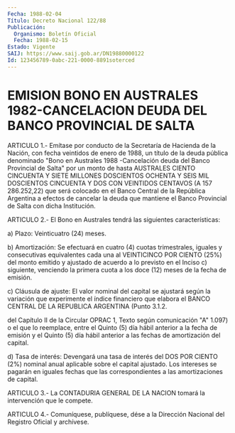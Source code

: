```yaml
---
Fecha: 1988-02-04
Título: Decreto Nacional 122/88
Publicación:
  Organismo: Boletín Oficial
  Fecha: 1988-02-15
Estado: Vigente
SAIJ: https://www.saij.gob.ar/DN19880000122
Id: 123456789-0abc-221-0000-8891soterced
---
```

# EMISION BONO EN AUSTRALES 1982-CANCELACION DEUDA DEL BANCO PROVINCIAL DE SALTA

<a id="1"></a>
ARTICULO  1.-  Emítase por conducto de la Secretaría de Hacienda de la Nación, con fecha  veintidos  de  enero de 1988, un título de la deuda  pública  denominado  "Bono  en Australes  1988  -Cancelación deuda  del  Banco  Provincial  de Salta"  por  un  monto  de  hasta AUSTRALES CIENTO CINCUENTA Y SIETE  MILLONES  DOSCIENTOS  OCHENTA Y SEIS MIL DOSCIENTOS CINCUENTA Y DOS CON VEINTIDOS CENTAVOS  (A  157 286.252,22)  que  será colocado en el Banco Central de la República Argentina a efectos  de  cancelar  la  deuda  que mantiene el Banco Provincial de Salta con dicha Institución.

<a id="2"></a>
ARTICULO 2.- El Bono en Australes tendrá las siguientes características:

a) Plazo: Veinticuatro (24) meses.

b)  Amortización:  Se  efectuará en cuatro (4) cuotas trimestrales, iguales y consecutivas equivalentes  cada  una  al  VEINTICINCO POR CIENTO (25%) del monto emitido y ajustado de acuerdo  a lo previsto en  el Inciso c) siguiente, venciendo la primera cuota a  los  doce (12) meses de la fecha de emisión.

c) Cláusula  de  ajuste:  El  valor nominal del capital se ajustará según  la  variación  que  experimente  el  índice  financiero  que elabora el BANCO CENTRAL DE  LA  REPUBLICA  ARGENTINA (Punto 3.1.2.

del  Capítulo II de la Circular OPRAC 1, Texto  según  comunicación "A" 1.097)  o  el  que  lo reemplace, entre el Quinto (5) día hábil anterior a la fecha de emisión  y  el Quinto (5) día hábil anterior a las fechas de amortización del capital.

d)  Tasa de interés: Devengará una tasa  de  interés  del  DOS  POR CIENTO  (2%) nominal anual aplicable sobre el capital ajustado. Los intereses  se  pagarán en iguales fechas que las correspondientes a las amortizaciones de capital.

<a id="3"></a>
ARTICULO   3.-  La  CONTADURIA  GENERAL  DE  LA  NACION  tomará  la intervención que le compete.

<a id="4"></a>
ARTICULO  4.- Comuníquese, publíquese, dése a la Dirección Nacional del Registro Oficial y archívese.